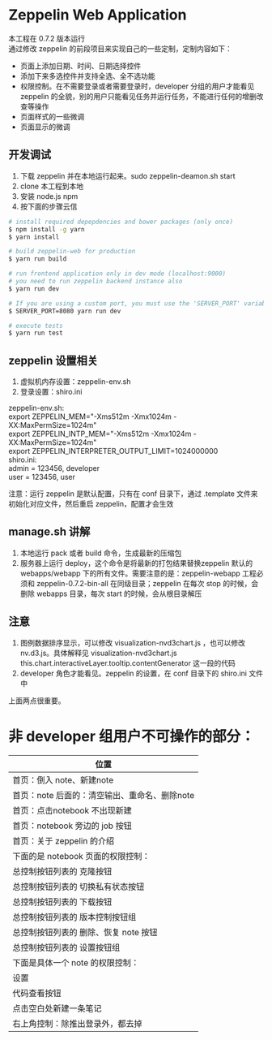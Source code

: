 # Zeppelin Web Application

本工程在 0.7.2 版本运行<br>
通过修改 zeppelin 的前段项目来实现自己的一些定制，定制内容如下：<br>

- 页面上添加日期、时间、日期选择控件
- 添加下来多选控件并支持全选、全不选功能
- 权限控制。在不需要登录或者需要登录时，developer 分组的用户才能看见 zeppelin 的全貌，别的用户只能看见任务并运行任务，不能进行任何的增删改查等操作
- 页面样式的一些微调
- 页面显示的微调

## 开发调试

1. 下载 zeppelin 并在本地运行起来。sudo zeppelin-deamon.sh start
2. clone 本工程到本地
3. 安装 node.js npm
4. 按下面的步骤云信

```sh
# install required depepdencies and bower packages (only once)
$ npm install -g yarn
$ yarn install

# build zeppelin-web for production
$ yarn run build

# run frontend application only in dev mode (localhost:9000)
# you need to run zeppelin backend instance also
$ yarn run dev

# If you are using a custom port, you must use the 'SERVER_PORT' variable to run the web application development mode
$ SERVER_PORT=8080 yarn run dev

# execute tests
$ yarn run test
```

## zeppelin 设置相关

1. 虚拟机内存设置：zeppelin-env.sh
2. 登录设置：shiro.ini

zeppelin-env.sh:<br>
export ZEPPELIN_MEM="-Xms512m -Xmx1024m -XX:MaxPermSize=1024m"<br>
export ZEPPELIN_INTP_MEM="-Xms512m -Xmx1024m -XX:MaxPermSize=1024m"<br>
export ZEPPELIN_INTERPRETER_OUTPUT_LIMIT=1024000000<br>
shiro.ini:<br>
admin = 123456, developer<br>
user = 123456, user<br>

注意：运行 zeppelin 是默认配置，只有在 conf 目录下，通过 .template 文件来初始化对应文件，然后重启 zeppelin，配置才会生效

## manage.sh 讲解

1. 本地运行 pack 或者 build 命令，生成最新的压缩包
2. 服务器上运行 deploy，这个命令是将最新的打包结果替换zeppelin 默认的 webapps/webapp 下的所有文件。需要注意的是：zeppelin-webapp 工程必须和 zeppelin-0.7.2-bin-all 在同级目录；zeppelin 在每次 stop 的时候，会删除 webapps 目录，每次 start 的时候，会从根目录解压

## 注意

1. 图例数据排序显示，可以修改 visualization-nvd3chart.js ，也可以修改 nv.d3.js。具体解释见 visualization-nvd3chart.js this.chart.interactiveLayer.tooltip.contentGenerator 这一段的代码
2. developer 角色才能看见。zeppelin 的设置，在 conf 目录下的 shiro.ini 文件中

上面两点很重要。

# 非 developer 组用户不可操作的部分：

| 位置
| ---------------------------
| 首页：倒入 note、新建note
| 首页：note 后面的：清空输出、重命名、删除note
| 首页：点击notebook 不出现新建
| 首页：notebook 旁边的 job 按钮
| 首页：关于 zeppelin 的介绍
| 下面的是 notebook 页面的权限控制：
| 总控制按钮列表的 克隆按钮
| 总控制按钮列表的 切换私有状态按钮
| 总控制按钮列表的 下载按钮
| 总控制按钮列表的 版本控制按钮组
| 总控制按钮列表的 删除、恢复 note 按钮
| 总控制按钮列表的 设置按钮组
| 下面是具体一个 note 的权限控制：
| 设置
| 代码查看按钮
| 点击空白处新建一条笔记
| 右上角控制：除推出登录外，都去掉
